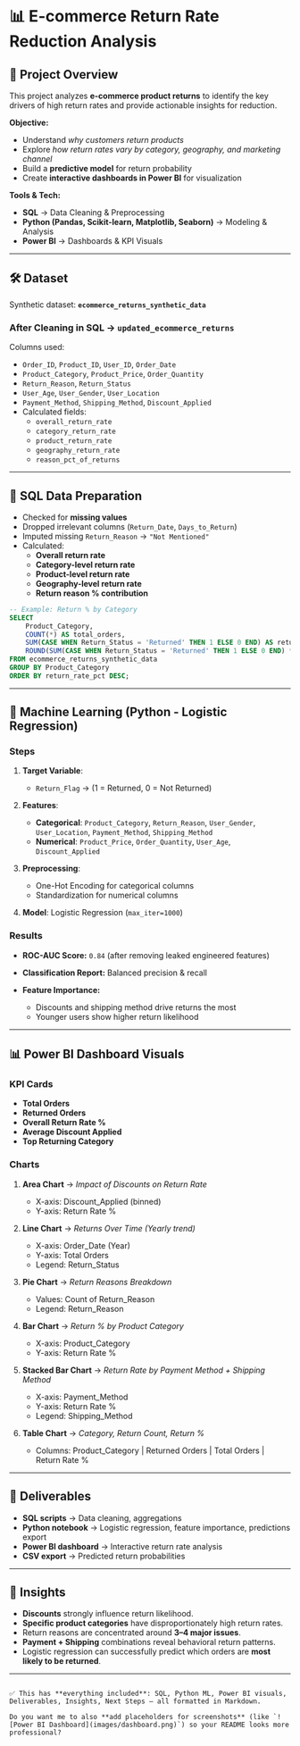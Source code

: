 # 📊 E-commerce Return Rate Reduction Analysis  

## 📌 Project Overview  
This project analyzes **e-commerce product returns** to identify the key drivers of high return rates and provide actionable insights for reduction.  

**Objective:**  
- Understand *why customers return products*  
- Explore *how return rates vary by category, geography, and marketing channel*  
- Build a **predictive model** for return probability  
- Create **interactive dashboards in Power BI** for visualization  

**Tools & Tech:**  
- **SQL** → Data Cleaning & Preprocessing  
- **Python (Pandas, Scikit-learn, Matplotlib, Seaborn)** → Modeling & Analysis  
- **Power BI** → Dashboards & KPI Visuals  

---

## 🛠️ Dataset  
Synthetic dataset: **`ecommerce_returns_synthetic_data`**  

### After Cleaning in SQL → `updated_ecommerce_returns`  
Columns used:  
- `Order_ID`, `Product_ID`, `User_ID`, `Order_Date`  
- `Product_Category`, `Product_Price`, `Order_Quantity`  
- `Return_Reason`, `Return_Status`  
- `User_Age`, `User_Gender`, `User_Location`  
- `Payment_Method`, `Shipping_Method`, `Discount_Applied`  
- Calculated fields:  
  - `overall_return_rate`  
  - `category_return_rate`  
  - `product_return_rate`  
  - `geography_return_rate`  
  - `reason_pct_of_returns`  

---

## 🧹 SQL Data Preparation  
- Checked for **missing values**  
- Dropped irrelevant columns (`Return_Date`, `Days_to_Return`)  
- Imputed missing `Return_Reason` → `"Not Mentioned"`  
- Calculated:  
  - **Overall return rate**  
  - **Category-level return rate**  
  - **Product-level return rate**  
  - **Geography-level return rate**  
  - **Return reason % contribution**  

```sql
-- Example: Return % by Category
SELECT 
    Product_Category,
    COUNT(*) AS total_orders,
    SUM(CASE WHEN Return_Status = 'Returned' THEN 1 ELSE 0 END) AS returned_orders,
    ROUND(SUM(CASE WHEN Return_Status = 'Returned' THEN 1 ELSE 0 END) * 100.0 / COUNT(*), 2) AS return_rate_pct
FROM ecommerce_returns_synthetic_data 
GROUP BY Product_Category 
ORDER BY return_rate_pct DESC;
````

---

## 🤖 Machine Learning (Python - Logistic Regression)

### Steps

1. **Target Variable**:

   * `Return_Flag` → (1 = Returned, 0 = Not Returned)

2. **Features**:

   * **Categorical**: `Product_Category`, `Return_Reason`, `User_Gender`, `User_Location`, `Payment_Method`, `Shipping_Method`
   * **Numerical**: `Product_Price`, `Order_Quantity`, `User_Age`, `Discount_Applied`

3. **Preprocessing**:

   * One-Hot Encoding for categorical columns
   * Standardization for numerical columns

4. **Model**: Logistic Regression (`max_iter=1000`)

### Results

* **ROC-AUC Score:** `0.84` (after removing leaked engineered features)
* **Classification Report:** Balanced precision & recall
* **Feature Importance:**

  * Discounts and shipping method drive returns the most
  * Younger users show higher return likelihood

---

## 📊 Power BI Dashboard Visuals

### KPI Cards

* **Total Orders**
* **Returned Orders**
* **Overall Return Rate %**
* **Average Discount Applied**
* **Top Returning Category**

### Charts

1. **Area Chart** → *Impact of Discounts on Return Rate*

   * X-axis: Discount\_Applied (binned)
   * Y-axis: Return Rate %

2. **Line Chart** → *Returns Over Time (Yearly trend)*

   * X-axis: Order\_Date (Year)
   * Y-axis: Total Orders
   * Legend: Return\_Status

3. **Pie Chart** → *Return Reasons Breakdown*

   * Values: Count of Return\_Reason
   * Legend: Return\_Reason

4. **Bar Chart** → *Return % by Product Category*

   * X-axis: Product\_Category
   * Y-axis: Return Rate %

5. **Stacked Bar Chart** → *Return Rate by Payment Method + Shipping Method*

   * X-axis: Payment\_Method
   * Y-axis: Return Rate %
   * Legend: Shipping\_Method

6. **Table Chart** → *Category, Return Count, Return %*

   * Columns: Product\_Category | Returned Orders | Total Orders | Return Rate %

---

## 📂 Deliverables

* **SQL scripts** → Data cleaning, aggregations
* **Python notebook** → Logistic regression, feature importance, predictions export
* **Power BI dashboard** → Interactive return rate analysis
* **CSV export** → Predicted return probabilities

---

## 🚀 Insights

* **Discounts** strongly influence return likelihood.
* **Specific product categories** have disproportionately high return rates.
* Return reasons are concentrated around **3–4 major issues**.
* **Payment + Shipping** combinations reveal behavioral return patterns.
* Logistic regression can successfully predict which orders are **most likely to be returned**.

---

```

✅ This has **everything included**: SQL, Python ML, Power BI visuals, Deliverables, Insights, Next Steps — all formatted in Markdown.  

Do you want me to also **add placeholders for screenshots** (like `![Power BI Dashboard](images/dashboard.png)`) so your README looks more professional?
```
